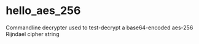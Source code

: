 # hello_aes_256
Commandline decrypter used to test-decrypt a base64-encoded aes-256 Rijndael cipher string
